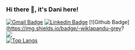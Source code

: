 ### Hi there 👋, it's Dani here!

[![Gmail Badge](https://img.shields.io/badge/-wiklapandu2503@gmail.com-c14438?style=flat&logo=Gmail&logoColor=white&link=mailto:wiklapandu2503@gmail.com)](mailto:wiklapandu2503@gmail.com) 
[![Linkedin Badge](https://img.shields.io/badge/-wiklapandu-0072b1?style=flat&logo=Linkedin&logoColor=white&link=https://www.linkedin.com/in/wiklapandu/)](https://www.linkedin.com/in/wiklapandu/) [![Github Badge](https://img.shields.io/badge/-wiklapandu-grey?
<br />
![](https://komarev.com/ghpvc/?username=danifitriantoo)<br />
[![Top Langs](https://github-readme-stats.vercel.app/api/top-langs/?username=danifitriantoo&hide=javascript,html,css&layout=compact&theme=dark)](https://github.com/danifitriantoo/github-readme-stats)

<!--
**danifitriantoo/danifitriantoo** is a ✨ _special_ ✨ repository because its `README.md` (this file) appears on your GitHub profile.

Here are some ideas to get you started:


-->
